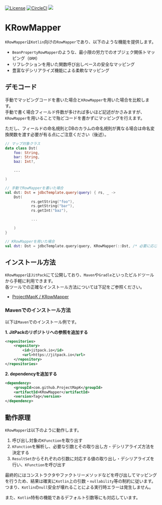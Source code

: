 [![License](https://img.shields.io/badge/License-Apache%202.0-blue.svg)](https://opensource.org/licenses/Apache-2.0)
[![CircleCI](https://circleci.com/gh/ProjectMapK/KRowMapper.svg?style=svg)](https://circleci.com/gh/ProjectMapK/KRowMapper)
[![](https://jitci.com/gh/ProjectMapK/KRowMapper/svg)](https://jitci.com/gh/ProjectMapK/KRowMapper)

KRowMapper
====
`KRowMapper`は`Kotlin`向けの`RowMapper`であり、以下のような機能を提供します。

- `BeanPropertyRowMapper`のような、最小限の労力でのオブジェク関係トマッピング（`ORM`）
- リフレクションを用いた関数呼び出しベースの安全なマッピング
- 豊富なデシリアライズ機能による柔軟なマッピング

## デモコード
手動でマッピングコードを書いた場合と`KRowMapper`を用いた場合を比較します。  
手動で書く場合フィールド件数が多ければ多いほど記述がかさみますが、`KRowMapper`を用いることで殆どコードを書かずにマッピングを行えます。

ただし、フィールドの命名規則とDBのカラムの命名規則が異なる場合は命名変換関数を渡す必要が有る点にご注意ください（後述）。

```kotlin
// マップ対象クラス
data class Dst(
    foo: String,
    bar: String,
    baz: Int?,

    ...

)

// 手動でRowMapperを書いた場合
val dst: Dst = jdbcTemplate.query(query) { rs, _ ->
    Dst(
            rs.getString("foo"),
            rs.getString("bar"),
            rs.getInt("baz"),

            ...

    )
}

// KRowMapperを用いた場合
val dst: Dst = jdbcTemplate.query(query, KRowMapper(::Dst, /* 必要に応じた命名変換関数 */))
```

## インストール方法
`KRowMapper`は`JitPack`にて公開しており、`Maven`や`Gradle`といったビルドツールから手軽に利用できます。  
各ツールでの正確なインストール方法については下記をご参照ください。

- [ProjectMapK / KRowMapper](https://jitpack.io/#ProjectMapK/KRowMapper)

### Mavenでのインストール方法
以下は`Maven`でのインストール例です。

**1. JitPackのリポジトリへの参照を追加する**

```xml
<repositories>
	<repository>
	    <id>jitpack.io</id>
	    <url>https://jitpack.io</url>
	</repository>
</repositories>
```

**2. dependencyを追加する**

```xml
<dependency>
    <groupId>com.github.ProjectMapK</groupId>
    <artifactId>KRowMapper</artifactId>
    <version>Tag</version>
</dependency>
```

## 動作原理
`KRowMapper`は以下のように動作します。

1. 呼び出し対象の`KFunction`を取り出す
2. `KFunction`を解析し、必要な引数とその取り出し方・デシリアライズ方法を決定する
3. `ResultSet`からそれぞれの引数に対応する値の取り出し・デシリアライズを行い、`KFunction`を呼び出す

最終的にはコンストラクタやファクトリーメソッドなどを呼び出してマッピングを行うため、結果は確実に`Kotlin`上の引数・`nullability`等の制約に従います。  
つまり、`Kotlin`の`null`安全が壊れることによる実行時エラーは発生しません。

また、`Kotlin`特有の機能であるデフォルト引数等にも対応しています。

